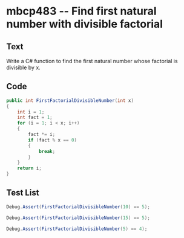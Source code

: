 # mbcp483 -- Find first natural number with divisible factorial

## Text

Write a C# function to find the first natural number whose factorial is divisible by x.

## Code

```csharp
public int FirstFactorialDivisibleNumber(int x) 
{ 
    int i = 1; 
    int fact = 1; 
    for (i = 1; i < x; i++) 
    { 
        fact *= i; 
        if (fact % x == 0) 
        { 
            break; 
        } 
    } 
    return i; 
}
```

## Test List

```csharp
Debug.Assert(FirstFactorialDivisibleNumber(10) == 5);
```

```csharp
Debug.Assert(FirstFactorialDivisibleNumber(15) == 5);
```

```csharp
Debug.Assert(FirstFactorialDivisibleNumber(5) == 4);
```
